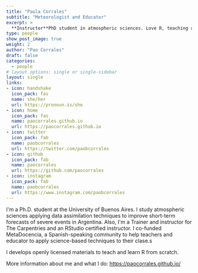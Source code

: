 ```yaml
---
title: "Paola Corrales"
subtitle: "Meteorologist and Educator"
excerpt: >
  **Instructor**PhD student in atmospheric sciences. Love R, teaching and teaching R. I do puzzles.
type: people
show_post_image: true
weight: 2
author: "Pao Corrales"
draft: false
categories:
  - people
# layout options: single or single-sidebar
layout: single
links:
- icon: handshake
  icon_pack: fas
  name: she/her
  url: https://pronoun.is/she
- icon: home
  icon_pack: fas
  name: paocorrales.github.io
  url: https://paocorrales.github.io
- icon: twitter
  icon_pack: fab
  name: paobcorrales
  url: https://twitter.com/paobcorrales
- icon: github
  icon_pack: fab
  name: paocorrales
  url: https://github.com/paocorrales
- icon: instagram
  icon_pack: fab
  name: paobcorrales
  url: https://www.instagram.com/paobcorrales
---
```


I'm a Ph.D. student at the University of Buenos Aires. I study atmospheric sciences applying data assimilation techniques to improve short-term forecasts of severe events in Argentina. Also, I'm a Trainer and instructor for The Carpentries and an RStudio certified instructor. I co-funded MetaDocencia, a Spanish-speaking community to help teachers and educator to apply science-based techniques to their clase.s

I develops openly licensed materials to teach and learn R from scratch.

More information about me and what I do: https://paocorrales.github.io/
